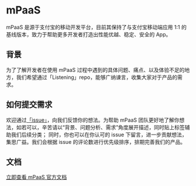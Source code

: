 # mPaaS
mPaaS 是源于支付宝的移动开发平台，目前其保持了与支付宝移动端应用 1:1 的基线版本，致力于帮助更多开发者打造出性能优越、稳定、安全的 App。

## 背景
为了了解开发者在使用 mPaaS 过程中遇到的具体问题、痛点、以及体验不足的地方，我们希望通过「Listening」repo，能够广纳谏言，收集大家对于产品的需求。

## 如何提交需求
欢迎通过[「issue」](https://github.com/mpaas-demo/listening/issues)，向我们反馈你的想法。为帮助 mPaaS 团队更好地了解你想法，如若可以，辛苦请以“背景、问题分析、需求”角度展开描述，同时贴上标签辅助我们后续分类；
同时，你也可以在你认可的 issue 下留言，进一步贡献想法，集思广益。我们会根据 issue 的评论数进行优先级排序，排期完善我们的产品。

## 文档
[立即查看 mPaaS 官方文档](https://help.aliyun.com/document_detail/49549.html?spm=a2c4g.11186623.6.541.2b496bc9IGLOXq)
